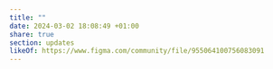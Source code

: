 ```yaml
---
title: ""
date: 2024-03-02 18:08:49 +01:00
share: true
section: updates
likeOf: https://www.figma.com/community/file/955064100756083091
---
```

